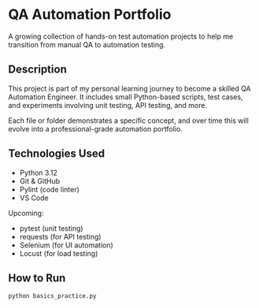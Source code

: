 # QA Automation Portfolio

A growing collection of hands-on test automation projects to help me transition from manual QA to automation testing.

## Description

This project is part of my personal learning journey to become a skilled QA Automation Engineer. It includes small Python-based scripts, test cases, and experiments involving unit testing, API testing, and more.

Each file or folder demonstrates a specific concept, and over time this will evolve into a professional-grade automation portfolio.

## Technologies Used

- Python 3.12
- Git & GitHub
- Pylint (code linter)
- VS Code

Upcoming:
- pytest (unit testing)
- requests (for API testing)
- Selenium (for UI automation)
- Locust (for load testing)

## How to Run

```bash
python basics_practice.py
